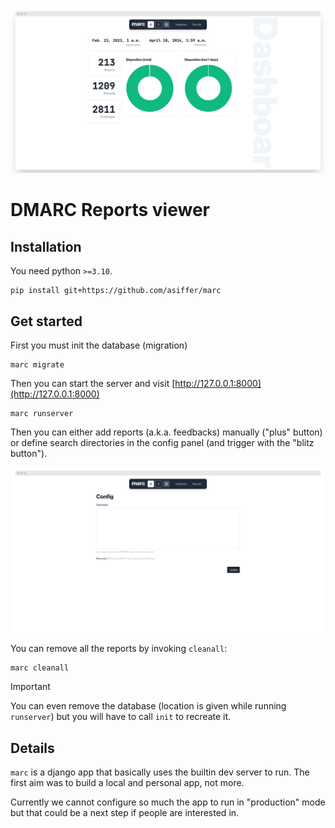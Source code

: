 <p align="center">
  <img src="/assets/marc.png">
</p>

# DMARC Reports viewer


## Installation

You need python `>=3.10`.

```shell
pip install git+https://github.com/asiffer/marc
```

## Get started

First you must init the database (migration)

```shell
marc migrate
```

Then you can start the server and visit [http://127.0.0.1:8000](http://127.0.0.1:8000)

```shell
marc runserver
```

Then you can either add reports (a.k.a. feedbacks) manually ("plus" button) or define search directories in the config panel (and trigger with the "blitz button").

![Config panel](/assets/config.png)

You can remove all the reports by invoking `cleanall`:

```shell
marc cleanall
```

> [!IMPORTANT]  
> You can even remove the database (location is given while running `runserver`) but you will have to call `init` to recreate it.


## Details

`marc` is a django app that basically uses the builtin dev server to run. The first aim was to build a local and personal app, not more.

Currently we cannot configure so much the app to run in "production" mode but that could be a next step if people are interested in.